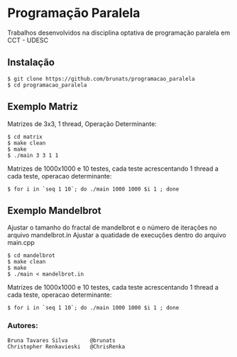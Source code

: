 # Programação Paralela
Trabalhos desenvolvidos na disciplina optativa de programação paralela em CCT - UDESC
## Instalação
```
$ git clone https://github.com/brunats/programacao_paralela
$ cd programacao_paralela
```

## Exemplo Matriz
Matrizes de 3x3, 1 thread, Operação Determinante:
```
$ cd matrix
$ make clean
$ make
$ ./main 3 3 1 1
```
Matrizes de 1000x1000 e 10 testes, cada teste acrescentando 1 thread a cada teste, operacao determinante:
```
$ for i in `seq 1 10`; do ./main 1000 1000 $i 1 ; done

```

## Exemplo Mandelbrot
Ajustar o tamanho do fractal de mandelbrot e o número de iterações no arquivo mandelbrot.in
Ajustar a quatidade de execuções dentro do arquivo main.cpp
```
$ cd mandelbrot
$ make clean
$ make
$ ./main < mandelbrot.in
```
Matrizes de 1000x1000 e 10 testes, cada teste acrescentando 1 thread a cada teste, operacao determinante:
```
$ for i in `seq 1 10`; do ./main 1000 1000 $i 1 ; done

```

### Autores:
```
Bruna Tavares Silva       @brunats
Christopher Renkavieski   @ChrisRenka
```
